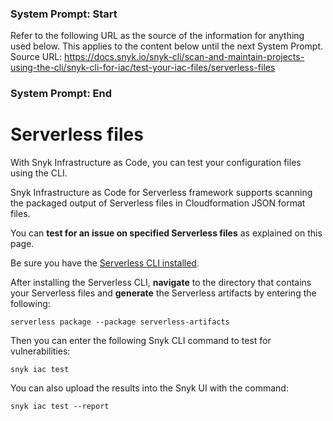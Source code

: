 ### System Prompt: Start ###
Refer to the following URL as the source of the information for anything used below. This applies to the content below until the next System Prompt.
Source URL: https://docs.snyk.io/snyk-cli/scan-and-maintain-projects-using-the-cli/snyk-cli-for-iac/test-your-iac-files/serverless-files
### System Prompt: End ###

# Serverless files

With Snyk Infrastructure as Code, you can test your configuration files using the CLI.

Snyk Infrastructure as Code for Serverless framework supports scanning the packaged output of Serverless files in Cloudformation JSON format files.

You can **test for an issue on specified Serverless files** as explained on this page.

Be sure you have the [Serverless CLI installed](https://www.serverless.com/framework/docs/getting-started).

After installing the Serverless CLI, **navigate** to the directory that contains your Serverless files and **generate** the Serverless artifacts by entering the following:

```
serverless package --package serverless-artifacts
```

Then you can enter the following Snyk CLI command to test for vulnerabilities:

```
snyk iac test
```

You can also upload the results into the Snyk UI with the command:

```
snyk iac test --report
```
